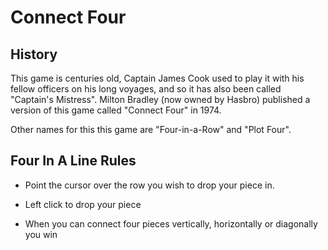 # Connect Four

## History

This game is centuries old, Captain James Cook used to play it with his fellow officers on his long voyages, and so it has also been called "Captain's Mistress". Milton Bradley (now owned by Hasbro) published a version of this game called "Connect Four" in 1974.

Other names for this this game are "Four-in-a-Row" and "Plot Four".

## Four In A Line Rules

- Point the cursor over the row you wish to drop your piece in.

- Left click to drop your piece

- When you can connect four pieces vertically, horizontally or diagonally you win
